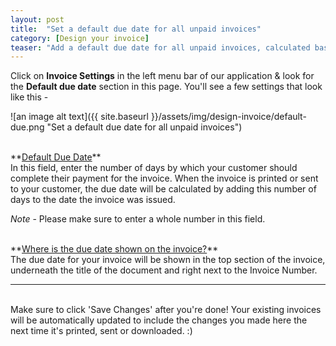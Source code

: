 ```yaml
---
layout: post
title:  "Set a default due date for all unpaid invoices"
category: [Design your invoice]
teaser: "Add a default due date for all unpaid invoices, calculated based on the number of days by which your customer should pay."
---
```


Click on **Invoice Settings** in the left menu bar of our application & look for the **Default due date** section in this page. You'll see a few settings that look like this -

![an image alt text]({{ site.baseurl }}/assets/img/design-invoice/default-due.png "Set a default due date for all unpaid invoices")

<br/>
**<u>Default Due Date</u>**
<br/>
In this field, enter the number of days by which your customer should complete their payment for the invoice. When the invoice is printed or sent to your customer, the due date will be calculated by adding this number of days to the date the invoice was issued.

<i>Note</i> - Please make sure to enter a whole number in this field.

<br/>
**<u>Where is the due date shown on the invoice?</u>**
<br/>
The due date for your invoice will be shown in the top section of the invoice, underneath the title of the document and right next to the Invoice Number.

<br/>
<hr/>
<br/>
Make sure to click 'Save Changes' after you're done! Your existing invoices will be automatically updated to include the changes you made here the next time it's printed, sent or downloaded. :)
